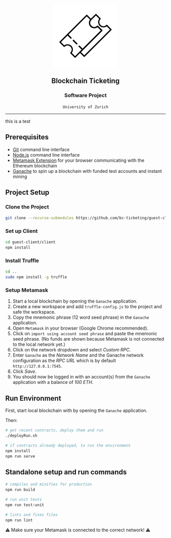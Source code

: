 <p align="center">
    <img src="./docs/img/ticket-icon.png" alt="Ticketing dApp" align="center">
</p>

<h2 align="center">Blockchain Ticketing</h2>
<h3 align="center">Software Project</h3>
<div align="center"><code >University of Zurich</code></div>

---

this is a test

## Prerequisites

- [Git](https://git-scm.com/) command line interface
- [Node.js](https://nodejs.org/) command line interface
- [Metamask Extension](https://metamask.io/) for your browser communicating with the Ethereum blockchain
- [Ganache](https://www.trufflesuite.com/ganache) to spin up a blockchain with funded test accounts and instant mining

## Project Setup
### Clone the Project

```bash
git clone --recurse-submodules https://github.com/bc-ticketing/guest-client
```

### Set up Client

```bash
cd guest-client/client
npm install
```

### Install Truffle

```bash
cd ..
sudo npm install -g truffle
```

### Setup Metamask

1. Start a local blockchain by opening the `Ganache` application.
2. Create a new workspace and add `truffle-config.js` to the project and safe the workspace.
3. Copy the mnemonic phrase (12 word seed phrase) in the `Ganache` application.
4. Open `Metamask` in your browser (Google Chrome recommended).
5. Click on `import using account seed phrase` and paste the mnemonic seed phrase. (No funds are shown because Metamask is not connected to the local network yet.)
6. Click on the network dropdown and select _Custom RPC_.
7. Enter `Ganache` as the _Network Name_ and the Ganache network configuration as the _RPC URL_ which is by default `http://127.0.0.1:7545`.
8. Click _Save_.
9. You should now be logged in with an account(s) from the `Ganache` application with a balance of _100 ETH_.

## Run Environment

First, start local blockchain with by opening the `Ganache` application.

Then:
```bash
# get recent contracts, deploy them and run
./deployRun.sh
```

```bash
# if contracts already deployed, to run the environment
npm install
npm run serve
```

## Standalone setup and run commands

```bash
# compiles and minifies for production
npm run build
```

```bash
# run unit tests
npm run test:unit
```

```bash
# lints and fixes files
npm run lint
```

:warning: Make sure your Metamask is connected to the correct network! :warning:

